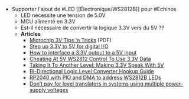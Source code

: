 - Supporter l'ajout de #LED [[Électronique/WS2812B]] pour #Echinos
	- LED nécessite une tension de 5.0V
	- MCU alimenté en 3.3V
	- Est-il nécessaire de convertir la logique 3.3V vers du 5V ??
	- **Articles**
		- [Microchip 3V Tips ‘n Tricks](https://www.newark.com/pdfs/techarticles/microchip/3_3vto5vAnalogTipsnTricksBrchr.pdf) (PDF)
		- [Step up 3.3V to 5V for digital I/O](https://electronics.stackexchange.com/questions/81580/step-up-3-3v-to-5v-for-digital-i-o)
		- [How to interface a 3.3V output to a 5V input](https://next-hack.com/index.php/2020/02/15/how-to-interface-a-3-3v-output-to-a-5v-input/)
		- [Cheating At 5V WS2812 Control To Use 3.3V Data](https://hackaday.com/2017/01/20/cheating-at-5v-ws2812-control-to-use-a-3-3v-data-line/)
		- [Taking It To Another Level: Making 3.3V Speak With 5V](https://hackaday.com/2016/12/05/taking-it-to-another-level-making-3-3v-and-5v-logic-communicate-with-level-shifters/)
		- [Bi-Directional Logic Level Converter Hookup Guide ](https://learn.sparkfun.com/tutorials/bi-directional-logic-level-converter-hookup-guide)
		- [RP2040 with PIO and DMA to address WS2812B LEDs](https://mcuoneclipse.com/2023/04/02/rp2040-with-pio-and-dma-to-address-ws2812b-leds/)
		- [Don’t pay for level translators in systems using multiple power-supply voltages](https://www.edn.com/dont-pay-for-level-translators-in-systems-using-multiple-power-supply-voltages/)